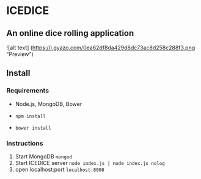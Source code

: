 # ICEDICE

## An online dice rolling application

![alt text] (https://i.gyazo.com/0ea62df8da429d8dc73ac8d258c288f3.png "Preview")

## Install

### Requirements

* Node.js, MongoDB, Bower

* `npm install`
* `bower install`


### Instructions

1. Start MongoDB `mongod`
2. Start ICEDICE server `node index.js | node index.js nolog`
3. open localhost:port `localhost:8000`

